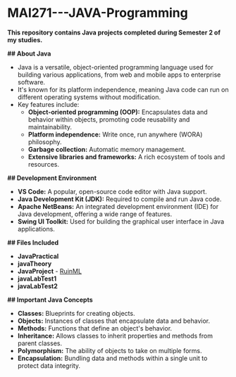 # MAI271---JAVA-Programming

**This repository contains Java projects completed during Semester 2 of my studies.**

**## About Java**

* Java is a versatile, object-oriented programming language used for building various applications, from web and mobile apps to enterprise software.
* It's known for its platform independence, meaning Java code can run on different operating systems without modification.
* Key features include:
    - **Object-oriented programming (OOP):** Encapsulates data and behavior within objects, promoting code reusability and maintainability.
    - **Platform independence:** Write once, run anywhere (WORA) philosophy.
    - **Garbage collection:** Automatic memory management.
    - **Extensive libraries and frameworks:** A rich ecosystem of tools and resources.

**## Development Environment**

* **VS Code:** A popular, open-source code editor with Java support.
* **Java Development Kit (JDK):** Required to compile and run Java code.
* **Apache NetBeans:** An integrated development environment (IDE) for Java development, offering a wide range of features.
* **Swing UI Toolkit:** Used for building the graphical user interface in Java applications.


**## Files Included**
* **JavaPractical**
* **javaTheory**
* **JavaProject** - <a href = "https://github.com/Arjun-P-Dinesh/MAI271---JAVA-Programming/tree/main/JavaProject"> RuinML </a>
* **javaLabTest1**
* **javaLabTest2**

**## Important Java Concepts**

* **Classes:** Blueprints for creating objects.
* **Objects:** Instances of classes that encapsulate data and behavior.
* **Methods:** Functions that define an object's behavior.
* **Inheritance:** Allows classes to inherit properties and methods from parent classes.
* **Polymorphism:** The ability of objects to take on multiple forms.
* **Encapsulation:** Bundling data and methods within a single unit to protect data integrity.
